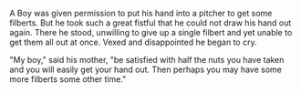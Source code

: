 A Boy was given permission to put his hand into a pitcher to get
some filberts. But he took such a great fistful that he could not
draw his hand out again. There he stood, unwilling to give up a
single filbert and yet unable to get them all out at once. Vexed
and disappointed he began to cry.

"My boy," said his mother, "be satisfied with half the nuts you
have taken and you will easily get your hand out. Then perhaps
you may have some more filberts some other time."
